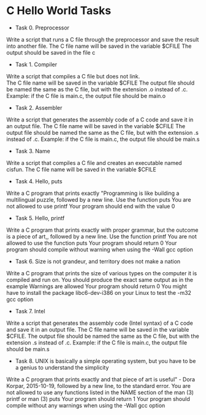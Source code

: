 # C Hello World Tasks

- Task 0. Preprocessor

Write a script that runs a C file through the preprocessor and save the result into another file.
     The C file name will be saved in the variable $CFILE
     The output should be saved in the file c

- Task 1. Compiler

Write a script that compiles a C file but does not link.   
     The C file name will be saved in the variable $CFILE
     The output file should be named the same as the C file, but with the extension .o instead of .c.
          Example: if the C file is main.c, the output file should be main.o

- Task 2. Assembler

Write a script that generates the assembly code of a C code and save it in an output file.
     The C file name will be saved in the variable $CFILE
     The output file should be named the same as the C file, but with the extension .s instead of .c.
     Example: if the C file is main.c, the output file should be main.s

- Task 3. Name

Write a script that compiles a C file and creates an executable named cisfun.
     The C file name will be saved in the variable $CFILE

- Task 4. Hello, puts

Write a C program that prints exactly "Programming is like building a multilingual puzzle, followed by a new line.
     Use the function puts
     You are not allowed to use printf
     Your program should end with the value 0

- Task 5. Hello, printf

Write a C program that prints exactly with proper grammar, but the outcome is a piece of art,, followed by a new line.
     Use the function printf
     You are not allowed to use the function puts
     Your program should return 0
     Your program should compile without warning when using the -Wall gcc option

- Task 6. Size is not grandeur, and territory does not make a nation

Write a C program that prints the size of various types on the computer it is compiled and run on.
     You should produce the exact same output as in the example
     Warnings are allowed
     Your program should return 0
     You might have to install the package libc6-dev-i386 on your Linux to test the -m32 gcc option

- Task 7. Intel

Write a script that generates the assembly code (Intel syntax) of a C code and save it in an output file.
     The C file name will be saved in the variable $CFILE.
     The output file should be named the same as the C file, but with the extension .s instead of .c.
     Example: if the C file is main.c, the output file should be main.s

- Task 8. UNIX is basically a simple operating system, but you have to be a genius to understand the simplicity

Write a C program that prints exactly and that piece of art is useful" - Dora Korpar, 2015-10-19, followed by a new line, to the standard error.
     You are not allowed to use any functions listed in the NAME section of the man (3) printf or man (3) puts
     Your program should return 1
     Your program should compile without any warnings when using the -Wall gcc option
